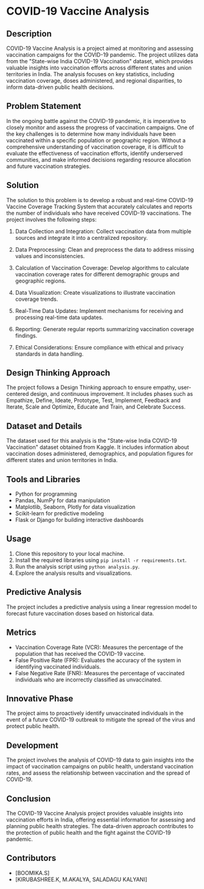 
# COVID-19 Vaccine Analysis

## Description

COVID-19 Vaccine Analysis is a project aimed at monitoring and assessing vaccination campaigns for the COVID-19 pandemic. The project utilizes data from the "State-wise India COVID-19 Vaccination" dataset, which provides valuable insights into vaccination efforts across different states and union territories in India. The analysis focuses on key statistics, including vaccination coverage, doses administered, and regional disparities, to inform data-driven public health decisions.

## Problem Statement

In the ongoing battle against the COVID-19 pandemic, it is imperative to closely monitor and assess the progress of vaccination campaigns. One of the key challenges is to determine how many individuals have been vaccinated within a specific population or geographic region. Without a comprehensive understanding of vaccination coverage, it is difficult to evaluate the effectiveness of vaccination efforts, identify underserved communities, and make informed decisions regarding resource allocation and future vaccination strategies.

## Solution

The solution to this problem is to develop a robust and real-time COVID-19 Vaccine Coverage Tracking System that accurately calculates and reports the number of individuals who have received COVID-19 vaccinations. The project involves the following steps:

1. Data Collection and Integration: Collect vaccination data from multiple sources and integrate it into a centralized repository.

2. Data Preprocessing: Clean and preprocess the data to address missing values and inconsistencies.

3. Calculation of Vaccination Coverage: Develop algorithms to calculate vaccination coverage rates for different demographic groups and geographic regions.

4. Data Visualization: Create visualizations to illustrate vaccination coverage trends.

5. Real-Time Data Updates: Implement mechanisms for receiving and processing real-time data updates.

6. Reporting: Generate regular reports summarizing vaccination coverage findings.

7. Ethical Considerations: Ensure compliance with ethical and privacy standards in data handling.

## Design Thinking Approach

The project follows a Design Thinking approach to ensure empathy, user-centered design, and continuous improvement. It includes phases such as Empathize, Define, Ideate, Prototype, Test, Implement, Feedback and Iterate, Scale and Optimize, Educate and Train, and Celebrate Success.

## Dataset and Details

The dataset used for this analysis is the "State-wise India COVID-19 Vaccination" dataset obtained from Kaggle. It includes information about vaccination doses administered, demographics, and population figures for different states and union territories in India.

## Tools and Libraries

- Python for programming
- Pandas, NumPy for data manipulation
- Matplotlib, Seaborn, Plotly for data visualization
- Scikit-learn for predictive modeling
- Flask or Django for building interactive dashboards

## Usage

1. Clone this repository to your local machine.
2. Install the required libraries using `pip install -r requirements.txt`.
3. Run the analysis script using `python analysis.py`.
4. Explore the analysis results and visualizations.

## Predictive Analysis

The project includes a predictive analysis using a linear regression model to forecast future vaccination doses based on historical data.

## Metrics

- Vaccination Coverage Rate (VCR): Measures the percentage of the population that has received the COVID-19 vaccine.
- False Positive Rate (FPR): Evaluates the accuracy of the system in identifying vaccinated individuals.
- False Negative Rate (FNR): Measures the percentage of vaccinated individuals who are incorrectly classified as unvaccinated.

## Innovative Phase

The project aims to proactively identify unvaccinated individuals in the event of a future COVID-19 outbreak to mitigate the spread of the virus and protect public health.

## Development

The project involves the analysis of COVID-19 data to gain insights into the impact of vaccination campaigns on public health, understand vaccination rates, and assess the relationship between vaccination and the spread of COVID-19.

## Conclusion

The COVID-19 Vaccine Analysis project provides valuable insights into vaccination efforts in India, offering essential information for assessing and planning public health strategies. The data-driven approach contributes to the protection of public health and the fight against the COVID-19 pandemic.

## Contributors

- [BOOMIKA.S]
- [KIRUBASHREE.K, M.AKALYA, SALADAGU KALYANI]

